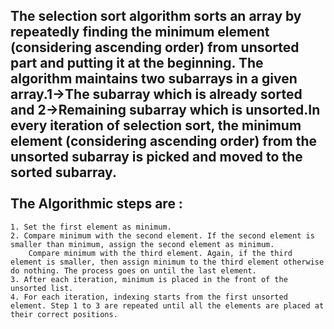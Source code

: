 The selection sort algorithm sorts an array by repeatedly finding the minimum element (considering ascending order) from unsorted part and putting it at the beginning. The algorithm maintains two subarrays in a given array.1->The subarray which is already sorted and 2->Remaining subarray which is unsorted.In every iteration of selection sort, the minimum element (considering ascending order) from the unsorted subarray is picked and moved to the sorted subarray.
<br/>
<br/>
The Algorithmic steps are :
--------------------------
    1. Set the first element as minimum.
    2. Compare minimum with the second element. If the second element is smaller than minimum, assign the second element as minimum.
        Compare minimum with the third element. Again, if the third element is smaller, then assign minimum to the third element otherwise do nothing. The process goes on until the last element.
    3. After each iteration, minimum is placed in the front of the unsorted list.
    4. For each iteration, indexing starts from the first unsorted element. Step 1 to 3 are repeated until all the elements are placed at their correct positions.
